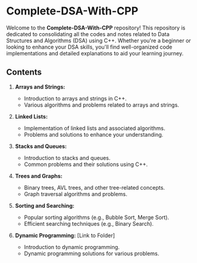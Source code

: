 # Complete-DSA-With-CPP

Welcome to the **Complete-DSA-With-CPP** repository! This repository is dedicated to consolidating all the codes and notes related to Data Structures and Algorithms (DSA) using C++. Whether you're a beginner or looking to enhance your DSA skills, you'll find well-organized code implementations and detailed explanations to aid your learning journey.

## Contents

1. **Arrays and Strings:**
   - Introduction to arrays and strings in C++.
   - Various algorithms and problems related to arrays and strings.

2. **Linked Lists:** 
   - Implementation of linked lists and associated algorithms.
   - Problems and solutions to enhance your understanding.

3. **Stacks and Queues:** 
   - Introduction to stacks and queues.
   - Common problems and their solutions using C++.

4. **Trees and Graphs:** 
   - Binary trees, AVL trees, and other tree-related concepts.
   - Graph traversal algorithms and problems.

5. **Sorting and Searching:** 
   - Popular sorting algorithms (e.g., Bubble Sort, Merge Sort).
   - Efficient searching techniques (e.g., Binary Search).

6. **Dynamic Programming:** [Link to Folder]
   - Introduction to dynamic programming.
   - Dynamic programming solutions for various problems.

